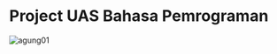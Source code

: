 # Project UAS Bahasa Pemrograman
![agung01](https://user-images.githubusercontent.com/53388439/72666585-70094980-3a46-11ea-9b11-bffeae978342.JPG)
